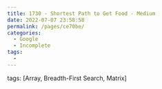 ```yaml
---
title: 1730 - Shortest Path to Get Food - Medium
date: 2022-07-07 23:58:58
permalink: /pages/ce70be/
categories:
  - Google
  - Incomplete
tags:
  - 
---
```

tags: [Array, Breadth-First Search, Matrix]